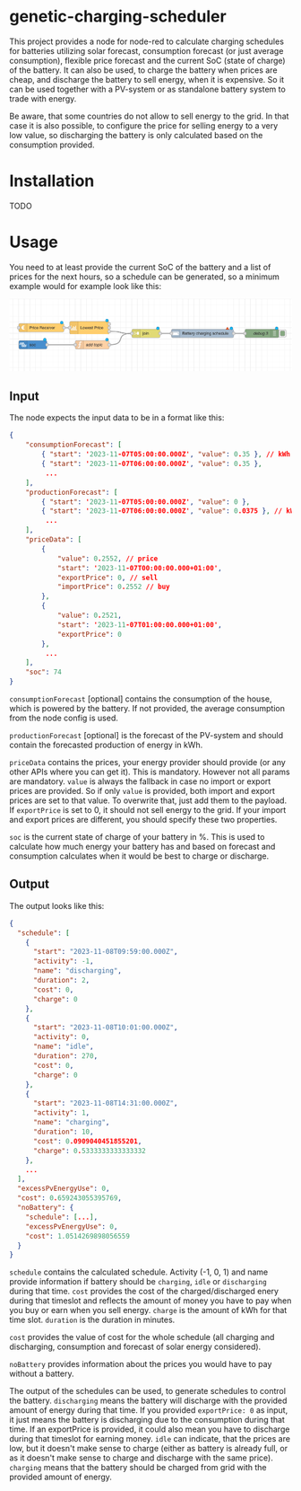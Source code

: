 # genetic-charging-scheduler

This project provides a node for node-red to calculate charging schedules for batteries utilizing solar forecast, consumption forecast (or just average consumption), flexible price forecast and the current SoC (state of charge) of the battery. It can also be used, to charge the battery when prices are cheap, and discharge the battery to sell energy, when it is expensive. So it can be used together with a PV-system or as standalone battery system to trade with energy.

Be aware, that some countries do not allow to sell energy to the grid. In that case it is also possible, to configure the price for selling energy to a very low value, so discharging the battery is only calculated based on the consumption provided.

# Installation

TODO

# Usage

You need to at least provide the current SoC of the battery and a list of prices for the next hours, so a schedule can be generated, so a minimum example would for example look like this:

![Sample](img/minimum%20sample.png)

## Input

The node expects the input data to be in a format like this:
```json
{
    "consumptionForecast": [
        { "start": '2023-11-07T05:00:00.000Z', "value": 0.35 }, // kWh
        { "start": '2023-11-07T06:00:00.000Z', "value": 0.35 },
         ...
    ],
    "productionForecast": [
        { "start": '2023-11-07T05:00:00.000Z', "value": 0 },
        { "start": '2023-11-07T06:00:00.000Z', "value": 0.0375 }, // kWh
         ...
    ],
    "priceData": [
        {
            "value": 0.2552, // price
            "start": '2023-11-07T00:00:00.000+01:00',
            "exportPrice": 0, // sell
            "importPrice": 0.2552 // buy
        },
        {
            "value": 0.2521,
            "start": '2023-11-07T01:00:00.000+01:00',
            "exportPrice": 0
        },
         ...
    ],
    "soc": 74
}
```

`consumptionForecast` [optional] contains the consumption of the house, which is powered by the battery. If not provided, the average consumption from the node config is used.

`productionForecast` [optional] is the forecast of the PV-system and should contain the forecasted production of energy in kWh.

`priceData` contains the prices, your energy provider should provide (or any other APIs where you can get it). This is mandatory. However not all params are mandatory. `value` is always the fallback in case no import or export prices are provided. So if only `value` is provided, both import and export prices are set to that value. To overwrite that, just add them to the payload. If `exportPrice` is set to 0, it should not sell energy to the grid. If your import and export prices are different, you should specify these two properties.

`soc` is the current state of charge of your battery in %. This is used to calculate how much energy your battery has and based on forecast and consumption calculates when it would be best to charge or discharge. 

## Output

The output looks like this:
```json
{
  "schedule": [
    {
      "start": "2023-11-08T09:59:00.000Z",
      "activity": -1,
      "name": "discharging",
      "duration": 2,
      "cost": 0,
      "charge": 0
    },
    {
      "start": "2023-11-08T10:01:00.000Z",
      "activity": 0,
      "name": "idle",
      "duration": 270,
      "cost": 0,
      "charge": 0
    },
    {
      "start": "2023-11-08T14:31:00.000Z",
      "activity": 1,
      "name": "charging",
      "duration": 10,
      "cost": 0.0909040451855201,
      "charge": 0.5333333333333332
    },
    ...
  ],
  "excessPvEnergyUse": 0,
  "cost": 0.659243055395769,
  "noBattery": {
    "schedule": [...],
    "excessPvEnergyUse": 0,
    "cost": 1.0514269898056559
  }
}
```
`schedule` contains the calculated schedule. Activity (-1, 0, 1) and name provide information if battery should be `charging`, `idle` or `discharging` during that time. `cost` provides the cost of the charged/discharged enery during that timeslot and reflects the amount of money you have to pay when you buy or earn when you sell energy. `charge` is the amount of kWh for that time slot. `duration` is the duration in minutes.

`cost` provides the value of cost for the whole schedule (all charging and discharging, consumption and forecast of solar energy considered).

`noBattery` provides information about the prices you would have to pay without a battery.

The output of the schedules can be used, to generate schedules to control the battery. `discharging` means the battery will discharge with the provided amount of energy during that time. If you provided `exportPrice: 0` as input, it just means the battery is discharging due to the consumption during that time. If an exportPrice is provided, it could also mean you have to discharge during that timeslot for earning money. `idle` can indicate, that the prices are low, but it doesn't make sense to charge (either as battery is already full, or as it doesn't make sense to charge and discharge with the same price). `charging` means that the battery should be charged from grid with the provided amount of energy.